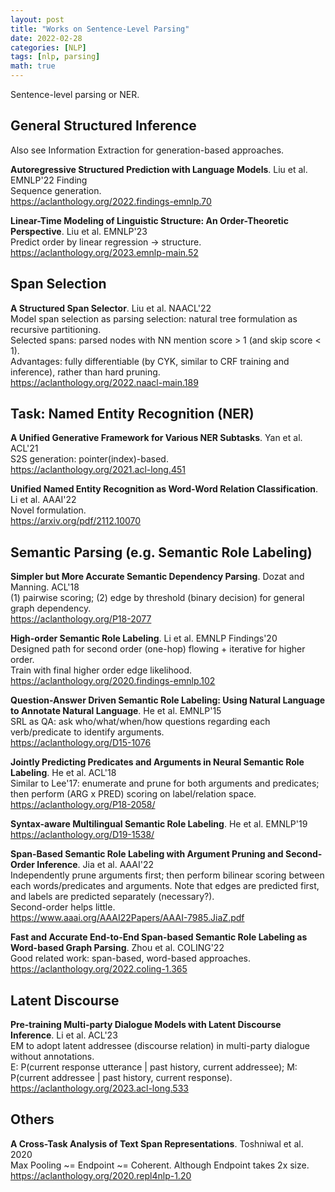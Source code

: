 ```yaml
---
layout: post
title: "Works on Sentence-Level Parsing"
date: 2022-02-28
categories: [NLP]
tags: [nlp, parsing]
math: true
---
```


Sentence-level parsing or NER.

## General Structured Inference

Also see Information Extraction for generation-based approaches.

**Autoregressive Structured Prediction with Language Models**. Liu et al. EMNLP'22 Finding\
Sequence generation.\
<https://aclanthology.org/2022.findings-emnlp.70>

**Linear-Time Modeling of Linguistic Structure: An Order-Theoretic Perspective**. Liu et al. EMNLP'23\
Predict order by linear regression -> structure.\
<https://aclanthology.org/2023.emnlp-main.52>

## Span Selection

**A Structured Span Selector**. Liu et al. NAACL'22\
Model span selection as parsing selection: natural tree formulation as recursive partitioning.\
Selected spans: parsed nodes with NN mention score > 1 (and skip score < 1).\
Advantages: fully differentiable (by CYK, similar to CRF training and inference), rather than hard pruning.\
<https://aclanthology.org/2022.naacl-main.189>

## Task: Named Entity Recognition (NER)

**A Unified Generative Framework for Various NER Subtasks**. Yan et al. ACL'21\
S2S generation: pointer(index)-based.\
<https://aclanthology.org/2021.acl-long.451>

**Unified Named Entity Recognition as Word-Word Relation Classification**. Li et al. AAAI'22\
Novel formulation.\
<https://arxiv.org/pdf/2112.10070>


## Semantic Parsing (e.g. Semantic Role Labeling)

**Simpler but More Accurate Semantic Dependency Parsing**. Dozat and Manning. ACL'18\
(1) pairwise scoring; (2) edge by threshold (binary decision) for general graph dependency.\
<https://aclanthology.org/P18-2077>

**High-order Semantic Role Labeling**. Li et al. EMNLP Findings'20\
Designed path for second order (one-hop) flowing + iterative for higher order.\
Train with final higher order edge likelihood.\
<https://aclanthology.org/2020.findings-emnlp.102>

**Question-Answer Driven Semantic Role Labeling: Using Natural Language to Annotate Natural Language**. He et al. EMNLP'15\
SRL as QA: ask who/what/when/how questions regarding each verb/predicate to identify arguments.\
<https://aclanthology.org/D15-1076>

**Jointly Predicting Predicates and Arguments in Neural Semantic Role Labeling**. He et al. ACL'18\
Similar to Lee'17: enumerate and prune for both arguments and predicates; then perform (ARG x PRED) scoring on label/relation space.\
<https://aclanthology.org/P18-2058/>

**Syntax-aware Multilingual Semantic Role Labeling**. He et al. EMNLP'19\
<https://aclanthology.org/D19-1538/>

**Span-Based Semantic Role Labeling with Argument Pruning and Second-Order Inference**. Jia et al. AAAI'22\
Independently prune arguments first; then perform bilinear scoring between each words/predicates and arguments. Note that edges are predicted first, and labels are predicted separately (necessary?).\
Second-order helps little.\
<https://www.aaai.org/AAAI22Papers/AAAI-7985.JiaZ.pdf>

**Fast and Accurate End-to-End Span-based Semantic Role Labeling as Word-based Graph Parsing**. Zhou et al. COLING'22\
Good related work: span-based, word-based approaches.\
<https://aclanthology.org/2022.coling-1.365>

## Latent Discourse

**Pre-training Multi-party Dialogue Models with Latent Discourse Inference**. Li et al. ACL'23\
EM to adopt latent addressee (discourse relation) in multi-party dialogue without annotations.\
E: P(current response utterance | past history, current addressee); M: P(current addressee | past history, current response).\
<https://aclanthology.org/2023.acl-long.533>

## Others

**A Cross-Task Analysis of Text Span Representations**. Toshniwal et al. 2020\
Max Pooling ~= Endpoint ~= Coherent. Although Endpoint takes 2x size.\
<https://aclanthology.org/2020.repl4nlp-1.20>
